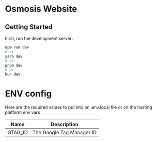 # Osmosis Website

## Getting Started

First, run the development server:

```bash
npm run dev
# or
yarn dev
# or
pnpm dev
# or
bun dev
```

# ENV config

Here are the required values to put into an .env.local file or on the hosting platform env vars

| Name    |        Description        |
| ------- | :-----------------------: |
| GTAG_ID | The Google Tag Manager ID |
